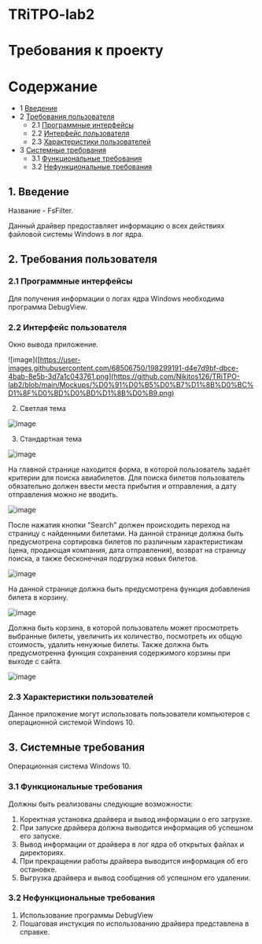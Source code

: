 # TRiTPO-lab2
# Требования к проекту 

Содержание
=================
* 1 [Введение](#1-введение)
* 2 [Требования пользователя](#2-требования-пользователя)
  * 2.1 [Программные интерфейсы](#21-программные-интерфейсы)
  * 2.2 [Интерфейс пользователя](#22-интерфейс-пользователя)
  * 2.3 [Характеристики пользователей](#23-характеристики-пользователей)
* 3 [Системные требования](#3-системные-требования)
  * 3.1 [Функциональные требования](#31-функциональные-требования)
  * 3.2 [Нефункциональные требования](#32-нефункциональные-требования)


## 1. Введение
Название - FsFilter.

Данный драйвер предоставляет информацию о всех действиях файловой системы Windows в лог ядра.

## 2. Требования пользователя

### 2.1 Программные интерфейсы
Для получения информации о логах ядра Windows необходима программа DebugView. 

### 2.2 Интерфейс пользователя

Окно вывода приложение.

![image]([https://user-images.githubusercontent.com/68506750/198299191-d4e7d9bf-dbce-4bab-8e5b-3d7a1c043761.png](https://github.com/Nikitos126/TRiTPO-lab2/blob/main/Mockups/%D0%91%D0%B5%D0%B7%D1%8B%D0%BC%D1%8F%D0%BD%D0%BD%D1%8B%D0%B9.png)

2) Светлая тема

![image](https://user-images.githubusercontent.com/68506750/198299321-61a1f594-27de-4681-87d3-20b13cddf720.png)

3) Стандартная тема

![image](https://user-images.githubusercontent.com/68506750/198299440-1ff7addf-0673-45b0-97df-e2f5be441977.png)

На главной странице находится форма, в которой пользователь задаёт критерии для поиска авиабилетов. Для поиска билетов пользователь обязательно должен ввести места прибытия и отправления, а дату отправления можно не вводить.

![image](https://user-images.githubusercontent.com/68506750/198300365-4a691ba9-00b4-45a2-ad62-e58a581d7619.png)

После нажатия кнопки "Search" должен происходить переход на страницу с найденными билетами. На данной странице должна быть предусмотрена сортировка билетов по различным характеристикам (цена, продающая компания, дата отправления), возврат на страницу поиска, а также бесконечная подгрузка новых билетов. 

![image](https://user-images.githubusercontent.com/68506750/198307098-03e3859b-8401-4806-a40b-6fe5a8445f0c.png)

На данной странице должна быть предусмотрена функция добавления билета в корзину. 

![image](https://user-images.githubusercontent.com/68506750/198307206-2cc2324c-b24d-4926-a3cc-0ac855c13954.png)

Должна быть корзина, в которой пользователь может просмотреть выбранные билеты, увеличить их количество, посмотреть их общую стоимость, удалить ненужные билеты. Также должна быть предусмотренна функция сохранения содержимого корзины при выходе с сайта.

![image](https://user-images.githubusercontent.com/68506750/198302945-f2f7170a-9716-4d55-be29-4c30ca77f030.png)


### 2.3 Характеристики пользователей
Данное приложение могут использовать пользователи компьютеров с операционной системой Windows 10.

## 3. Системные требования
Операционная система Windows 10.
### 3.1 Функциональные требования
Должны быть реализованы следующие возможности:
1. Коректная установка драйвера и вывод информации о его загрузке.
2. При запуске драйвера должна выводится информация об успешном его запуске.
3. Вывод информации от драйвера в лог ядра об открытых файлах и директориях.
4. При прекращении работы драйвера выводится информация об его остановке.
5. Выгрузка драйвера и вывод сообщения об успешном его удалении.

### 3.2 Нефункциональные требования
1. Использование программы DebugView 
2. Пошаговая инстукция по использованию драйвера представлена в справке.
